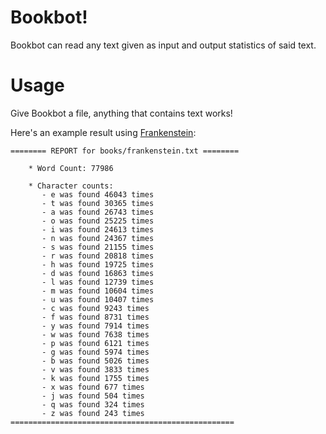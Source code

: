 # Bookbot!
   Bookbot can read any text given as input and output statistics of said text.

# Usage
   Give Bookbot a file, anything that contains text works!

   Here's an example result using [Frankenstein](https://en.wikipedia.org/wiki/Frankenstein):
```
======== REPORT for books/frankenstein.txt ========

    * Word Count: 77986

    * Character counts:
       - e was found 46043 times
       - t was found 30365 times
       - a was found 26743 times
       - o was found 25225 times
       - i was found 24613 times
       - n was found 24367 times
       - s was found 21155 times
       - r was found 20818 times
       - h was found 19725 times
       - d was found 16863 times
       - l was found 12739 times
       - m was found 10604 times
       - u was found 10407 times
       - c was found 9243 times
       - f was found 8731 times
       - y was found 7914 times
       - w was found 7638 times
       - p was found 6121 times
       - g was found 5974 times
       - b was found 5026 times
       - v was found 3833 times
       - k was found 1755 times
       - x was found 677 times
       - j was found 504 times
       - q was found 324 times
       - z was found 243 times
==================================================
```